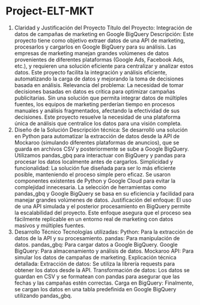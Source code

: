 # Project-ELT-MKT
1. Claridad y Justificación del Proyecto
Título del Proyecto: Integración de datos de campañas de marketing en Google BigQuery
Descripción: Este proyecto tiene como objetivo extraer datos de una API de marketing, procesarlos y cargarlos en Google BigQuery para su análisis. Las empresas de marketing manejan grandes volúmenes de datos provenientes de diferentes plataformas (Google Ads, Facebook Ads, etc.), y requieren una solución eficiente para centralizar y analizar estos datos. Este proyecto facilita la integración y análisis eficiente, automatizando la carga de datos y mejorando la toma de decisiones basada en análisis.
Relevancia del problema: La necesidad de tomar decisiones basadas en datos es crítica para optimizar campañas publicitarias. Sin una solución que permita integrar datos de múltiples fuentes, los equipos de marketing perderían tiempo en procesos manuales y análisis fragmentados, afectando la efectividad de sus decisiones. Este proyecto resuelve la necesidad de una plataforma única de análisis que centralice los datos para una visión completa.
2. Diseño de la Solución
Descripción técnica: Se desarrolló una solución en Python para automatizar la extracción de datos desde la API de Mockaroo (simulando diferentes plataformas de anuncios), que se guarda en archivos CSV y posteriormente se sube a Google BigQuery. Utilizamos pandas_gbq para interactuar con BigQuery y pandas para procesar los datos localmente antes de cargarlos.
Simplicidad y funcionalidad: La solución fue diseñada para ser lo más eficiente posible, manteniendo el proceso simple pero eficaz. Se usaron componentes existentes de Python y Google Cloud para evitar la complejidad innecesaria. La selección de herramientas como pandas_gbq y Google BigQuery se basa en su eficiencia y facilidad para manejar grandes volúmenes de datos.
Justificación del enfoque: El uso de una API simulada y el posterior procesamiento en BigQuery permite la escalabilidad del proyecto. Este enfoque asegura que el proceso sea fácilmente replicable en un entorno real de marketing con datos masivos y múltiples fuentes.
3. Desarrollo Técnico
Tecnologías utilizadas:
Python: Para la extracción de datos de la API y su procesamiento.
pandas: Para manipulación de datos.
pandas_gbq: Para cargar datos a Google BigQuery.
Google BigQuery: Para almacenamiento y análisis de datos.
Mockaroo API: Para simular los datos de campañas de marketing.
Explicación técnica detallada:
Extracción de datos: Se utiliza la librería requests para obtener los datos desde la API.
Transformación de datos: Los datos se guardan en CSV y se formatean con pandas para asegurar que las fechas y las campañas estén correctas.
Carga en BigQuery: Finalmente, se cargan los datos en una tabla predefinida en Google BigQuery utilizando pandas_gbq.
